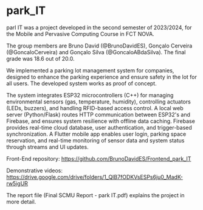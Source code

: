 # park_IT

parl IT was a project developed in the second semester of 2023/2024, for the Mobile and Pervasive Computing Course in FCT NOVA.

The group members are Bruno David (@BrunoDavidES), Gonçalo Cerveira (@GoncaloCerveira) and Gonçalo Silva (@GoncaloABdaSilva).
The final grade was 18.6 out of 20.0.

We implemented a parking lot management system for companies, designed to enhance the parking experience and ensure safety in the lot for all users. The developed system works as proof of concept.

The system integrates ESP32 microcontrollers (C++) for managing environmental sensors (gas, temperature, humidity), controlling actuators (LEDs, buzzers), and handling RFID-based access control. A local web server (Python/Flask) routes HTTP communication between ESP32's and Firebase, and ensures system resilience with offline data caching. Firebase provides real-time cloud database, user authentication, and trigger-based synchronization. A Flutter mobile app enables user login, parking space reservation, and real-time monitoring of sensor data and system status through streams and UI updates.

Front-End repository: https://github.com/BrunoDavidES/Frontend_park_IT

Demonstrative videos: https://drive.google.com/drive/folders/1_QIB7fODKVsESPs6ju0_MadK-rw5igUR

The report file (Final SCMU Report - park IT.pdf) explains the project in more detail.
